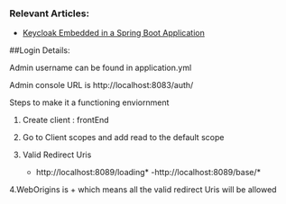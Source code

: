 ### Relevant Articles:

- [Keycloak Embedded in a Spring Boot Application](https://www.baeldung.com/keycloak-embedded-in-spring-boot-app)


##Login Details:

Admin username can be found in application.yml

Admin console URL is http://localhost:8083/auth/

Steps to make it a functioning enviornment

1. Create client : frontEnd

2. Go to Client scopes and add read to the default scope

3. Valid Redirect Uris
    - http://localhost:8089/loading*
    -http://localhost:8089/base/*

4.WebOrigins is + which means all the valid redirect Uris will be allowed